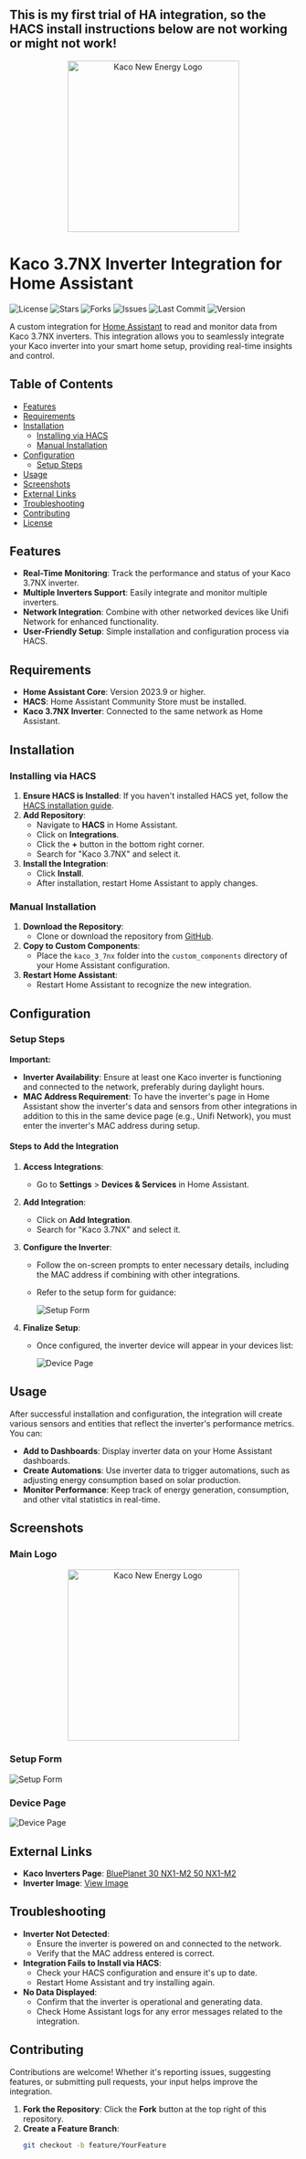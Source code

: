 
## This is my first trial of HA integration, so the HACS install instructions below are not working or might not work!

<p align="center">
  <img src="custom_components/kaco/static/kaco_new_energy_1.png" alt="Kaco New Energy Logo" width="300"/>
</p>

# Kaco 3.7NX Inverter Integration for Home Assistant

![License](https://img.shields.io/github/license/RASBR/home-assistant-kaco)
![Stars](https://img.shields.io/github/stars/RASBR/home-assistant-kaco)
![Forks](https://img.shields.io/github/forks/RASBR/home-assistant-kaco)
![Issues](https://img.shields.io/github/issues/RASBR/home-assistant-kaco)
![Last Commit](https://img.shields.io/github/last-commit/RASBR/home-assistant-kaco)
![Version](https://img.shields.io/github/v/release/RASBR/home-assistant-kaco)



A custom integration for [Home Assistant](https://www.home-assistant.io/) to read and monitor data from Kaco 3.7NX inverters. This integration allows you to seamlessly integrate your Kaco inverter into your smart home setup, providing real-time insights and control.

## Table of Contents

- [Features](#features)
- [Requirements](#requirements)
- [Installation](#installation)
  - [Installing via HACS](#installing-via-hacs)
  - [Manual Installation](#manual-installation)
- [Configuration](#configuration)
  - [Setup Steps](#setup-steps)
- [Usage](#usage)
- [Screenshots](#screenshots)
- [External Links](#external-links)
- [Troubleshooting](#troubleshooting)
- [Contributing](#contributing)
- [License](#license)

## Features

- **Real-Time Monitoring**: Track the performance and status of your Kaco 3.7NX inverter.
- **Multiple Inverters Support**: Easily integrate and monitor multiple inverters.
- **Network Integration**: Combine with other networked devices like Unifi Network for enhanced functionality.
- **User-Friendly Setup**: Simple installation and configuration process via HACS.

## Requirements

- **Home Assistant Core**: Version 2023.9 or higher.
- **HACS**: Home Assistant Community Store must be installed.
- **Kaco 3.7NX Inverter**: Connected to the same network as Home Assistant.

## Installation

### Installing via HACS

1. **Ensure HACS is Installed**: If you haven't installed HACS yet, follow the [HACS installation guide](https://hacs.xyz/docs/installation/prerequisites).
2. **Add Repository**:
   - Navigate to **HACS** in Home Assistant.
   - Click on **Integrations**.
   - Click the **+** button in the bottom right corner.
   - Search for "Kaco 3.7NX" and select it.
3. **Install the Integration**:
   - Click **Install**.
   - After installation, restart Home Assistant to apply changes.

### Manual Installation

1. **Download the Repository**:
   - Clone or download the repository from [GitHub](https://github.com/yourusername/kaco-3-7nx-integration).
2. **Copy to Custom Components**:
   - Place the `kaco_3_7nx` folder into the `custom_components` directory of your Home Assistant configuration.
3. **Restart Home Assistant**:
   - Restart Home Assistant to recognize the new integration.

## Configuration

### Setup Steps

**Important:**

- **Inverter Availability**: Ensure at least one Kaco inverter is functioning and connected to the network, preferably during daylight hours.
- **MAC Address Requirement**: To have the inverter's page in Home Assistant show the inverter's data and sensors from other integrations in addition to this in the same device page (e.g., Unifi Network), you must enter the inverter's MAC address during setup.

#### Steps to Add the Integration

1. **Access Integrations**:
   - Go to **Settings** > **Devices & Services** in Home Assistant.
2. **Add Integration**:
   - Click on **Add Integration**.
   - Search for "Kaco 3.7NX" and select it.
3. **Configure the Inverter**:

   - Follow the on-screen prompts to enter necessary details, including the MAC address if combining with other integrations.
   - Refer to the setup form for guidance:

     ![Setup Form](custom_components/kaco/static/ha_kaco_setup_form.png)

4. **Finalize Setup**:

   - Once configured, the inverter device will appear in your devices list:

     ![Device Page](custom_components/kaco/static/ha_kaco_device_page.png)

## Usage

After successful installation and configuration, the integration will create various sensors and entities that reflect the inverter's performance metrics. You can:

- **Add to Dashboards**: Display inverter data on your Home Assistant dashboards.
- **Create Automations**: Use inverter data to trigger automations, such as adjusting energy consumption based on solar production.
- **Monitor Performance**: Keep track of energy generation, consumption, and other vital statistics in real-time.

## Screenshots

### Main Logo

<p align="center">
  <img src="custom_components/kaco/static/kaco_new_energy_1.png" alt="Kaco New Energy Logo" width="300"/>
</p>

### Setup Form

![Setup Form](custom_components/kaco/static/ha_kaco_setup_form.png)

### Device Page

![Device Page](custom_components/kaco/static/ha_kaco_device_page.png)

## External Links

- **Kaco Inverters Page**: [BluePlanet 30 NX1-M2 50 NX1-M2](https://kaco-newenergy.com/de/produkte/blueplanet-30-nx1-m2-50-nx1-m2)
- **Inverter Image**: [View Image](https://kaco-newenergy.com/index.php?eID=dumpFile&t=p&p=177&token=4c56dcee65385efcf268dbd8692c998ddcf42803)

## Troubleshooting

- **Inverter Not Detected**:
  - Ensure the inverter is powered on and connected to the network.
  - Verify that the MAC address entered is correct.
- **Integration Fails to Install via HACS**:
  - Check your HACS configuration and ensure it's up to date.
  - Restart Home Assistant and try installing again.
- **No Data Displayed**:
  - Confirm that the inverter is operational and generating data.
  - Check Home Assistant logs for any error messages related to the integration.

## Contributing

Contributions are welcome! Whether it's reporting issues, suggesting features, or submitting pull requests, your input helps improve the integration.

1. **Fork the Repository**: Click the **Fork** button at the top right of this repository.
2. **Create a Feature Branch**:
   ```bash
   git checkout -b feature/YourFeature
   ```
